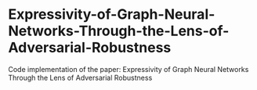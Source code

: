 # Expressivity-of-Graph-Neural-Networks-Through-the-Lens-of-Adversarial-Robustness
Code implementation of the paper: Expressivity of Graph Neural Networks Through the Lens of Adversarial Robustness
